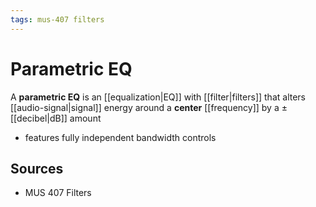 ```yaml
---
tags: mus-407 filters
---
```


# Parametric EQ

A **parametric EQ** is an [[equalization|EQ]] with [[filter|filters]] that alters [[audio-signal|signal]] energy around a **center** [[frequency]] by a $\pm$[[decibel|dB]] amount

- features fully independent bandwidth controls

## Sources

- MUS 407 Filters
